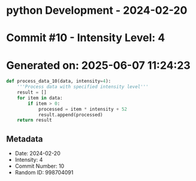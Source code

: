 ﻿# python Development - 2024-02-20
# Commit #10 - Intensity Level: 4
# Generated on: 2025-06-07 11:24:23
```python
def process_data_10(data, intensity=4):
    '''Process data with specified intensity level'''
    result = []
    for item in data:
        if item > 0:
            processed = item * intensity + 52
            result.append(processed)
    return result
```
## Metadata
- Date: 2024-02-20
- Intensity: 4
- Commit Number: 10
- Random ID: 998704091
